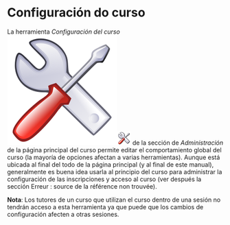 # Configuración do curso

La herramienta _Configuración del curso_ ![](../../.gitbook/assets/graphics320%20%282%29.svg)![](../../.gitbook/assets/graphics320%20%284%29.png) de la sección de _Administración_ de la página principal del curso permite editar el comportamiento global del curso \(la mayoría de opciones afectan a varias herramientas\). Aunque está ubicada al final del todo de la página principal \(y al final de este manual\), generalmente es buena idea usarla al principio del curso para administrar la configuración de las inscripciones y acceso al curso \(ver después la sección Erreur : source de la référence non trouvée\).

**Nota**: Los tutores de un curso que utilizan el curso dentro de una sesión no tendrán acceso a esta herramienta ya que puede que los cambios de configuración afecten a otras sesiones.

